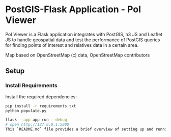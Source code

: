 # PostGIS-Flask Application - PoI Viewer

PoI Viewer is a Flask application integrates with PostGIS, h3 JS and Leaflet JS 
to handle geospatial data and test the performance of PostGIS queries 
for finding points of interest and relatives data in a certain area.

Map based on OpenStreetMap (c) data, OpenStreetMap contributors
## Setup

### Install Requirements

Install the required dependencies:

```sh
pip install -r requirements.txt
python populate.py

flask --app app run --debug
# open http://127.0.0.1:5000
This `README.md` file provides a brief overview of setting up and running your PostGIS-Flask application, focusing on installing dependencies and starting the Flask server.